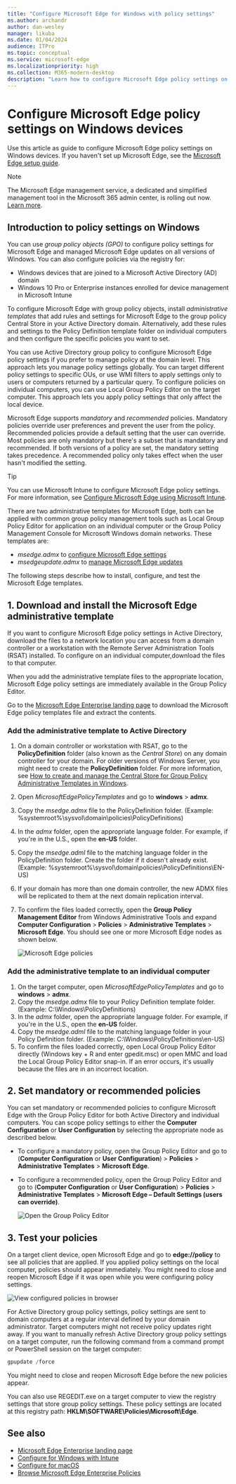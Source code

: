 ```yaml
---
title: "Configure Microsoft Edge for Windows with policy settings"
ms.author: archandr
author: dan-wesley
manager: likuba
ms.date: 01/04/2024
audience: ITPro
ms.topic: conceptual
ms.service: microsoft-edge
ms.localizationpriority: high
ms.collection: M365-modern-desktop
description: "Learn how to configure Microsoft Edge policy settings on Windows devices"
---
```


# Configure Microsoft Edge policy settings on Windows devices

Use this article as guide to configure Microsoft Edge policy settings on Windows devices. If you haven't set up Microsoft Edge, see the [Microsoft Edge setup guide](https://go.microsoft.com/fwlink/?linkid=2187484).

> [!NOTE]
> The Microsoft Edge management service, a dedicated and simplified management tool in the Microsoft 365 admin center, is rolling out now. [Learn more](/deployedge/microsoft-edge-management-service).

## Introduction to policy settings on Windows

You can use *group policy objects (GPO)* to configure policy settings for Microsoft Edge and managed Microsoft Edge updates on all versions of Windows. You can also configure policies via the registry for:

- Windows devices that are joined to a Microsoft Active Directory (AD) domain
- Windows 10 Pro or Enterprise instances enrolled for device management in Microsoft Intune

To configure Microsoft Edge with group policy objects, install *administrative templates* that add rules and settings for Microsoft Edge to the group policy Central Store in your Active Directory domain.  Alternatively, add these rules and settings to the Policy Definition template folder on individual computers and then configure the specific policies you want to set.

You can use Active Directory group policy to configure Microsoft Edge policy settings if you prefer to manage policy at the domain level. This approach lets you manage policy settings globally. You can target different policy settings to specific OUs, or use WMI filters to apply settings only to users or computers returned by a particular query. To configure policies on individual computers, you can use Local Group Policy Editor on the target computer. This approach lets you apply policy settings that only affect the local device.

Microsoft Edge supports *mandatory* and *recommended* policies. Mandatory policies override user preferences and prevent the user from the policy. Recommended policies provide a default setting that the user can override. Most policies are only mandatory but there's a subset that is mandatory and recommended. If both versions of a policy are set, the mandatory setting takes precedence. A recommended policy only takes effect when the user hasn't modified the setting.

>[!TIP]
> You can use Microsoft Intune to configure Microsoft Edge policy settings. For more information, see [Configure Microsoft Edge using Microsoft Intune](configure-edge-with-intune.md).

There are two administrative templates for Microsoft Edge, both can be applied with common group policy management tools such as Local Group Policy Editor for application on an individual computer or the Group Policy Management Console for Microsoft Windows domain networks. These templates are:

- *msedge.admx* to [configure Microsoft Edge settings](./microsoft-edge-policies.md)
- *msedgeupdate.admx* to [manage Microsoft Edge updates](./microsoft-edge-update-policies.md)

The following steps describe how to install, configure, and test the Microsoft Edge templates.

## 1. Download and install the Microsoft Edge administrative template

If you want to configure Microsoft Edge policy settings in Active Directory, download the files to a network location you can access from a domain controller or a workstation with the Remote Server Administration Tools (RSAT) installed. To configure on an individual computer,download the files to that computer.

When you add the administrative template files to the appropriate location, Microsoft Edge policy settings are immediately available in the Group Policy Editor.

Go to the [Microsoft Edge Enterprise landing page](https://aka.ms/EdgeEnterprise) to download the Microsoft Edge policy templates file and extract the contents.

### Add the administrative template to Active Directory

1. On a domain controller or workstation with RSAT, go to the **PolicyDefinition** folder (also known as the *Central Store*) on any domain controller for your domain. For older versions of Windows Server, you might need to create the **PolicyDefinition** folder. For more information, see [How to create and manage the Central Store for Group Policy Administrative Templates in Windows](https://support.microsoft.com/help/3087759/how-to-create-and-manage-the-central-store-for-group-policy-administra).
2. Open *MicrosoftEdgePolicyTemplates* and go to **windows** > **admx**.
3. Copy the *msedge.admx* file to the PolicyDefinition folder. (Example: %systemroot%\sysvol\domain\policies\PolicyDefinitions)
4. In the *admx* folder, open the appropriate language folder. For example, if you're in the U.S., open the **en-US** folder.
5. Copy the *msedge.adml* file to the matching language folder in the PolicyDefinition folder. Create the folder if it doesn't already exist. (Example: %systemroot%\sysvol\domain\policies\PolicyDefinitions\EN-US)
6. If your domain has more than one domain controller, the new ADMX files will be replicated to them at the next domain replication interval.
7. To confirm the files loaded correctly, open the **Group Policy Management Editor** from Windows Administrative Tools and expand **Computer Configuration** > **Policies** > **Administrative Templates** > **Microsoft Edge**. You should see one or more Microsoft Edge nodes as shown below.

    ![Microsoft Edge policies](./media/configure-microsoft-edge/edge-gpo-policies.png)

### Add the administrative template to an individual computer

1. On the target computer, open *MicrosoftEdgePolicyTemplates* and go to **windows** > **admx**.
2. Copy the *msedge.admx* file to your Policy Definition template folder. (Example: C:\Windows\PolicyDefinitions)
3. In the *admx* folder, open the appropriate language folder. For example, if you're in the U.S., open the **en-US** folder.
4. Copy the *msedge.adml* file to the matching language folder in your Policy Definition folder. (Example: C:\Windows\PolicyDefinitions\en-US)
5. To confirm the files loaded correctly, open Local Group Policy Editor directly (Windows key + R and enter gpedit.msc) or open MMC and load the Local Group Policy Editor snap-in. If an error occurs, it's usually because the files are in an incorrect location.

## 2. Set mandatory or recommended policies

You can set mandatory or recommended policies to configure Microsoft Edge with the Group Policy Editor for both Active Directory and individual computers. You can scope policy settings to either the **Computer Configuration** or **User Configuration** by selecting the appropriate node as described below.

- To configure a mandatory policy, open the Group Policy Editor and go to (**Computer Configuration** or **User Configuration**) > **Policies** > **Administrative Templates** > **Microsoft Edge**.
- To configure a recommended policy, open the Group Policy Editor and go to (**Computer Configuration** or **User Configuration**) > **Policies** > **Administrative Templates** > **Microsoft Edge – Default Settings (users can override)**.

  ![Open the Group Policy Editor](./media/configure-microsoft-edge/edge-ad-policy.png)

## 3. Test your policies

On a target client device, open Microsoft Edge and go to **edge://policy** to see all policies that are applied. If you applied policy settings on the local computer, policies should appear immediately. You might need to close and reopen Microsoft Edge if it was open while you were configuring policy settings.

![View configured policies in browser](./media/configure-microsoft-edge/edge-gpEdit.png)

For Active Directory group policy settings, policy settings are sent to domain computers at a regular interval defined by your domain administrator. Target computers might not receive policy updates right away. If you want to manually refresh Active Directory group policy settings on a target computer, run the following command from a command prompt or PowerShell session on the target computer:

``` powershell
gpupdate /force
```

You might need to close and reopen Microsoft Edge before the new policies appear.

You can also use REGEDIT.exe on a target computer to view the registry settings that store group policy settings. These policy settings are located at this registry path: **HKLM\SOFTWARE\Policies\Microsoft\Edge**.

## See also

- [Microsoft Edge Enterprise landing page](https://aka.ms/EdgeEnterprise)
- [Configure for Windows with Intune](configure-edge-with-intune.md)
- [Configure for macOS](configure-microsoft-edge-on-mac.md)
- [Browse Microsoft Edge Enterprise Policies](microsoft-edge-policies.md)


